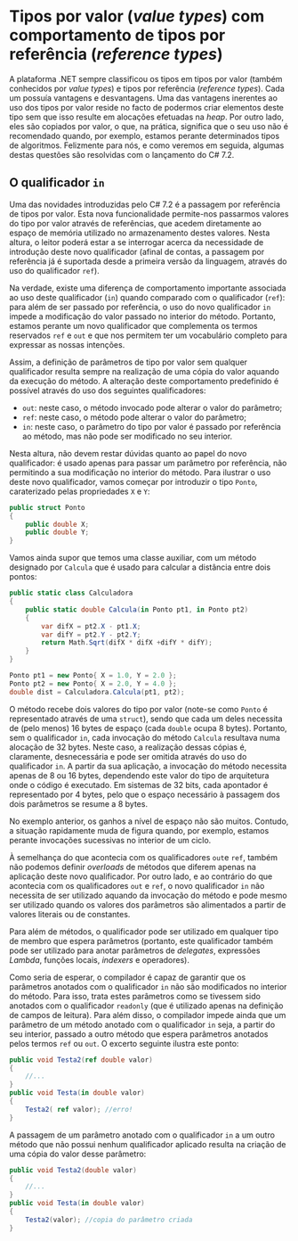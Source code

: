 # Tipos por valor (*value types*) com comportamento de tipos por referência (*reference types*)

A plataforma .NET sempre classificou os tipos em tipos por valor (também conhecidos por *value types*) e tipos por referência (*reference types*). Cada um possuía vantagens e desvantagens. Uma das vantagens inerentes ao uso dos tipos por valor reside no facto de podermos criar elementos deste tipo sem que isso resulte em alocações efetuadas na *heap*. Por outro lado, eles são copiados por valor, o que, na prática, significa que o seu uso não é recomendado quando, por exemplo, estamos perante determinados tipos de algoritmos. Felizmente para nós, e como veremos em seguida, algumas destas questões são resolvidas com o lançamento do C# 7.2.


## O qualificador `in`

Uma das novidades introduzidas pelo C# 7.2 é a passagem por referência de tipos por valor. Esta nova funcionalidade permite-nos passarmos valores do tipo por valor através de referências, que acedem diretamente ao espaço de memória utilizado no armazenamento destes valores. Nesta altura, o leitor poderá estar a se interrogar acerca da necessidade de introdução deste novo qualificador (afinal de contas, a passagem por referência já é suportada desde a primeira versão da linguagem, através do uso do qualificador `ref`). 

Na verdade, existe uma diferença de comportamento importante associada ao uso deste qualificador (`in`) quando comparado com o qualificador (`ref`): para além de ser passado por referência, o uso do novo qualificador `in` impede a modificação do valor passado no interior do método. Portanto, estamos perante um novo qualificador que complementa os termos reservados `ref` e `out` e que nos permitem ter um vocabulário completo para expressar as nossas intenções.

Assim, a definição de parâmetros de tipo por valor sem qualquer qualificador resulta sempre na realização de uma cópia do valor aquando da execução do método. A alteração deste comportamento predefinido é possível através do uso dos seguintes qualificadores:
* `out`: neste caso, o método invocado pode alterar o valor do parâmetro;
* `ref`: neste caso, o método pode alterar o valor do parâmetro;
* `in`: neste caso, o parâmetro do tipo por valor é passado por referência ao método, mas não pode ser modificado no seu interior.

Nesta altura, não devem restar dúvidas quanto ao papel do novo qualificador: é usado apenas para passar um parâmetro por referência, não permitindo a sua modificação no interior do método. Para ilustrar o uso deste novo qualificador, vamos começar por introduzir o tipo `Ponto`, caraterizado pelas propriedades `X` e `Y`:

```cs
public struct Ponto
{
    public double X;
    public double Y;
}
```
Vamos ainda supor que temos uma classe auxiliar, com um método designado por `Calcula` que é usado para calcular a distância entre dois pontos:

```cs
public static class Calculadora
{
    public static double Calcula(in Ponto pt1, in Ponto pt2)
    {
        var difX = pt2.X - pt1.X;
        var difY = pt2.Y - pt2.Y;
        return Math.Sqrt(difX * difX +difY * difY);
    }
} 

Ponto pt1 = new Ponto{ X = 1.0, Y = 2.0 };
Ponto pt2 = new Ponto{ X = 2.0, Y = 4.0 };
double dist = Calculadora.Calcula(pt1, pt2);
```

O método recebe dois valores do tipo por valor (note-se como `Ponto` é representado através de uma `struct`), sendo que cada um deles necessita de (pelo menos) 16 bytes de espaço (cada `double` ocupa 8 bytes). Portanto, sem o qualificador `in`, cada invocação do método `Calcula` resultava numa alocação de 32 bytes. Neste caso, a realização dessas cópias é, claramente, desnecessária e pode ser omitida através do uso do qualificador `in`. A partir da sua aplicação, a invocação do método necessita apenas de 8 ou 16 bytes, dependendo este valor do tipo de arquitetura onde o código é executado. Em sistemas de 32 bits, cada apontador é representado por 4 bytes, pelo que o espaço necessário à passagem dos dois parâmetros se resume a 8 bytes.

No exemplo anterior, os ganhos a nível de espaço não são muitos. Contudo, a situação rapidamente muda de figura quando, por exemplo, estamos perante invocações sucessivas no interior de um ciclo. 

À semelhança do que acontecia com os qualificadores `out`e `ref`, também não podemos definir *overloads* de métodos que diferem apenas na aplicação deste novo qualificador. Por outro lado, e ao contrário do que acontecia com os qualificadores `out` e `ref`, o novo qualificador `in` não necessita de ser utilizado aquando da invocação do método e pode mesmo ser utilizado quando os valores dos parâmetros são alimentados a partir de valores literais ou de constantes.

Para além de métodos, o qualificador pode ser utilizado em qualquer tipo de membro que espera parâmetros (portanto, este qualificador também pode ser utilizado para anotar parâmetros de *delegates*, expressões *Lambda*, funções locais, *indexers* e operadores).

Como seria de esperar, o compilador é capaz de garantir que os parâmetros anotados com o qualificador `in` não são modificados no interior do método. Para isso, trata estes parâmetros como se tivessem sido anotados com o qualificador `readonly` (que é utilizado apenas na definição de campos de leitura). Para além disso, o compilador impede ainda que um parâmetro de um método anotado com o qualificador `in` seja, a partir do seu interior, passado a outro método que espera parâmetros anotados pelos termos `ref` ou `out`. O excerto seguinte ilustra este ponto:

```cs
public void Testa2(ref double valor)
{
    //...
}
public void Testa(in double valor)
{
    Testa2( ref valor); //erro!
}
```

A passagem de um parâmetro anotado com o qualificador `in` a um outro método que não possui nenhum qualificador aplicado resulta na criação de uma cópia do valor desse parâmetro:

```cs
public void Testa2(double valor)
{
    //...
}
public void Testa(in double valor)
{
    Testa2(valor); //copia do parâmetro criada
}
```

